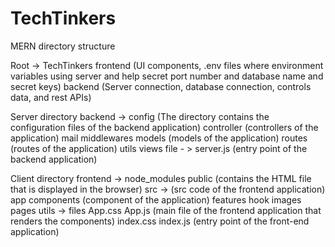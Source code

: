 # TechTinkers

MERN directory structure 

Root -> TechTinkers
    frontend (UI components, .env files where environment variables using server and help secret port number and database name and secret keys)
    backend (Server connection, database connection, controls data, and rest APIs)


Server directory
    backend -> 
      	config (The directory contains the configuration files of the backend application)
      	controller (controllers of the application)
      	mail
      	middlewares
      	models (models of the application)
      	routes (routes of the application)
      	utils
      	views
      	file - > server.js (entry point of the backend application)


Client directory
    frontend ->
    	node_modules
    	public (contains the HTML file that is displayed in the browser)
    	src -> (src code of the frontend application)
        		app
        		components (component of the application)
        		features
        		hook
        		images
        		pages
        		utils -> files
              			App.css
              			App.js (main file of the frontend application that renders the components)
              			index.css
              			index.js (entry point of the front-end application)
